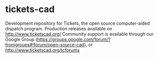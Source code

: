 tickets-cad
===========
<!--
[![Build Status](https://travis-ci.org/khoegenauer/tickets-cad.png)](https://travis-ci.org/khoegenauer/tickets-cad)
 
[![Selenium Test Status](https://saucelabs.com/buildstatus/[ACCOUNT USERNAME])](https://saucelabs.com/u/[ACCOUNT USERNAME])
[![Selenium Test Status](https://saucelabs.com/browser-matrix/[ACCOUNT USERNAME].svg)](https://saucelabs.com/u/[ACCOUNT USERNAME])  
-->
  Development repository for Tickets, the open source computer-aided dispatch program. 
  Production releases available on http://www.ticketscad.org/
  Community support is available through our Google Group (https://groups.google.com/forum/?fromgroups#!forum/open-source-cad), or http://www.ticketscad.org/tcforums
  
